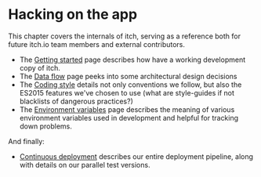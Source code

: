 
# Hacking on the app

This chapter covers the internals of itch, serving as a reference both
for future itch.io team members and external contributors.

 * The [Getting started](./getting-started.md) page describes how have a working development copy of itch.
 * The [Data flow](./data-flow.md) page peeks into some architectural design decisions
 * The [Coding style](./coding-style) details not only conventions we follow, but also the ES2015 features we've chosen to use (what are style-guides if not blacklists of dangerous practices?)
 * The [Environment variables](./environment-variables.md) page describes the meaning of various environment variables used in development and helpful for tracking down problems.

And finally:

  * [Continuous deployment](./continuous-deployment.md) describes our entire deployment pipeline, along with details on our parallel test versions.
